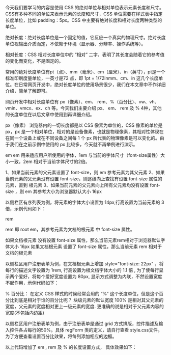 今天我们要学习的内容是使用 CSS 的绝对单位与相对单位表示元素长度和尺寸。CSS有多种不同的单位来表示元素的长度和尺寸，CSS 单位需要在样式表中指定长度单位，比如 padding：5px。CSS 中主要有绝对长度和相对长度两种类型的单位。

绝对长度：绝对长度单位是一个固定的值，它反应一个真实的物理尺寸。绝对长度单位视输出介质而定，不依赖于环境（显示器、分辨率、操作系统等）。

相对长度：CSS 相对长度单位中的 “相对” 二字，表明了其长度会随着它的参考值的变化而变化，不是固定的。

常用的绝对长度单位有pt（点）、mm（毫米）、cm（厘米）、in（英寸），pt是一个标准印刷度量单位，一英寸是72 点，即 1pt = 1/72inmm、cm、in 这几个长度单位。在日常网页开发中，绝对长度单位的使用场景很少，我们在本文章中不作详细介绍，简单了解即可。

网页开发中相对长度单位有 px（像素）、em、 rem、%（百分比）、vw、vh、vmin、vmcx、ex、ch 等。今天我们主要介绍 px、 em、 rem 及 % 4种，其他的长度单位在以后文章中使用到再详细介绍。

px（像素）
浏览器内的一切长度都是以 CSS 像素为单位的，CSS 像素的单位是 px，px 是一个相对单位，相对的是设备像素，也就是物理像素，其相对性体现在在同一个设备上或在不同设备之间每 1 个 px 所代表的物理像素是可以变化的。由于我们在之前示例中使用的 px 比较多，今天就不再举例进行演示。

em
em 用来适应用户所使用的字体，1em 与当前的字体尺寸（font-size属性）大小一致，2em 相对于当前字体尺寸的2倍。

1、如果当前元素的父元素设置了 font-size，则 em 参考元素为其父元素
2、如果当前元素的父元素没有设置 font-size，则逐级向上查找有设置 font-size 属性的元素，直到 <html> 根元素
3、如果当前元素的父元素向上所有父元素均没有设置 font-size ，则 em 其参考大小为浏览器默认大小 16px

以侧栏区有序列表为例，将元素的字体大小设置为 14px,行高设置为当前元素的 3 倍，示例代码如下：

<style type="text/css">

    .aside ol {
        font-size: 14px;
        line-height: 3em;
    }

</style>


rem

rem 即 root em，其参考元素为文档的根元素 <html> 中 font-size 属性。

如果文档根元素 <html> 没有设置 font-size 属性，那么当前元素rem相对于浏览器默认字体大小 16px
如果文档根元素 <html style="font-size: 22px"> 设置了 font-size 属性，那么当前元素 rem 相对于文档的根元素 <html>

以侧栏区用户注册表单为例，在文档根元素上增加 style="font-size: 22px" ，将每行的描述文字设置为 1rem, 行高设置为根文档字体大小的 1.1 倍 , 为了使每行显示两个爱好，将每个爱好宽度设置为 80px, 显示方式调整为内联，不然设置宽度不起作用，示例代码如下：

<style type="text/css">

    .aside label {
        display:inline-block;
        width: 80px;
    }

    .aside span {
        font-size: 1rem;
        line-height: 1.1rem;
    }

</style>


% 百分比：
在定义 CSS 样式的时候经常会用的 “%” 这个长度单位，但是这个百分比到底是相对于谁的百分比呢？
块级元素的默认宽度 100% 是相对其父元素的宽度，父元素的宽度相对更上一级元素的宽度. 更准确的说是相对于父元素内容的宽度(不包括内边距)

以侧栏区用户注册表单为例，由于注册表单是通过 grid 方式排版，控件描述及输入控件各占每行的50%。具体 regForm 类的定义，请自行查看 style.css文件。 为了方便查看设置百分比效果，将每列添加相应的边框。

<style type="text/css">

    .regForm .item {
         border: 1px dashed #ccc;
    }

     [title="hobby"]{
        height:3.5em !important;
    }

    .aside label {
        display:inline-block;
        width: 80px;
        line-height: 1.2em;
    }

    .aside span {
        font-size: 1rem;
        line-height: 1.1rem;
    }

    .aside ol {
        font-size: 14px;
        line-height: 3em;
    }

</style>

以上代码增加了 em , rem 及 % 的长度设置方式， 具体效果如下：

